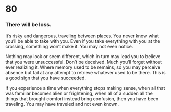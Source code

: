 # 80

### There will be loss.

It’s risky and dangerous, traveling between places. You never know what you’ll be able to take with you. Even if you take everything with you at the crossing, something won’t make it. You may not even notice.

Nothing may look or seem different, which in turn may lead you to believe that you were unsuccessful. Don’t be deceived. Much you’ll forget without ever realizing it. Where memory used to be remains, so you may perceive absence but fail at any attempt to retrieve whatever used to be there. This is a good sign that you have succeeded.

If you experience a time when everything stops making sense, when all that was familiar becomes alien or frightening, when all of a sudden all the things that brought comfort instead bring confusion, then you have been traveling. You may have traveled and not even known.